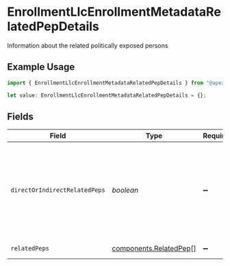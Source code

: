 # EnrollmentLlcEnrollmentMetadataRelatedPepDetails

Information about the related politically exposed persons

## Example Usage

```typescript
import { EnrollmentLlcEnrollmentMetadataRelatedPepDetails } from "@apexfintechsolutions/ascend-sdk/models/components";

let value: EnrollmentLlcEnrollmentMetadataRelatedPepDetails = {};
```

## Fields

| Field                                                                                                 | Type                                                                                                  | Required                                                                                              | Description                                                                                           | Example                                                                                               |
| ----------------------------------------------------------------------------------------------------- | ----------------------------------------------------------------------------------------------------- | ----------------------------------------------------------------------------------------------------- | ----------------------------------------------------------------------------------------------------- | ----------------------------------------------------------------------------------------------------- |
| `directOrIndirectRelatedPeps`                                                                         | *boolean*                                                                                             | :heavy_minus_sign:                                                                                    | Indication as to whether or not an account has direct or indirect related politically exposed persons | true                                                                                                  |
| `relatedPeps`                                                                                         | [components.RelatedPep](../../models/components/relatedpep.md)[]                                      | :heavy_minus_sign:                                                                                    | Related Peps                                                                                          |                                                                                                       |